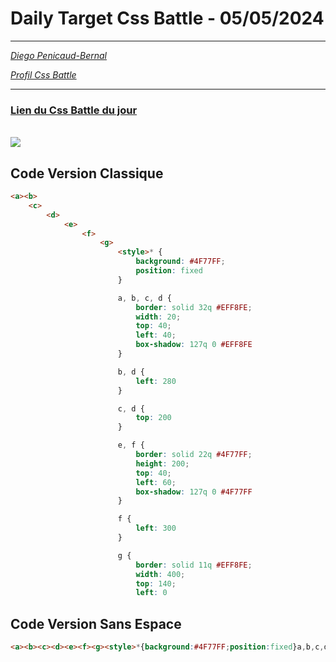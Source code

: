 # Daily Target Css Battle - 05/05/2024

<hr>

[<em>Diego Penicaud-Bernal</em>](https://github.com/Diego-PB)

[<em>Profil Css Battle</em>](https://cssbattle.dev/player/diegopb)

<hr>


### [Lien du Css Battle du jour](https://cssbattle.dev/play/5tiRRNpBoJHnfJJ0N5Wy)

<br>
<img src="https://firebasestorage.googleapis.com/v0/b/cssbattleapp.appspot.com/o/user%2Fummd3POvEDfFyeFvVdOMG3OOrwE2%2Ftargets%2Ftarget_qlCMAOz.png?alt=media">

## Code Version Classique

```html
<a><b>
    <c>
        <d>
            <e>
                <f>
                    <g>
                        <style>* {
                            background: #4F77FF;
                            position: fixed
                        }

                        a, b, c, d {
                            border: solid 32q #EFF8FE;
                            width: 20;
                            top: 40;
                            left: 40;
                            box-shadow: 127q 0 #EFF8FE
                        }

                        b, d {
                            left: 280
                        }

                        c, d {
                            top: 200
                        }

                        e, f {
                            border: solid 22q #4F77FF;
                            height: 200;
                            top: 40;
                            left: 60;
                            box-shadow: 127q 0 #4F77FF
                        }

                        f {
                            left: 300
                        }

                        g {
                            border: solid 11q #EFF8FE;
                            width: 400;
                            top: 140;
                            left: 0
```

## Code Version Sans Espace

```html
<a><b><c><d><e><f><g><style>*{background:#4F77FF;position:fixed}a,b,c,d{border:solid 32q#EFF8FE;width:20;top:40;left:40;box-shadow:127q 0#EFF8FE}b,d{left:280}c,d{top:200}e,f{border:solid 22q#4F77FF;height:200;top:40;left:60;box-shadow:127q 0#4F77FF}f{left:300}g{border:solid 11q#EFF8FE;width:400;top:140;left:0
```